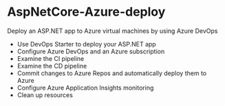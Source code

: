 # AspNetCore-Azure-deploy


Deploy an ASP.NET app to Azure virtual machines by using Azure DevOps

- Use DevOps Starter to deploy your ASP.NET app
- Configure Azure DevOps and an Azure subscription
- Examine the CI pipeline
- Examine the CD pipeline
- Commit changes to Azure Repos and automatically deploy them to Azure
- Configure Azure Application Insights monitoring
- Clean up resources
